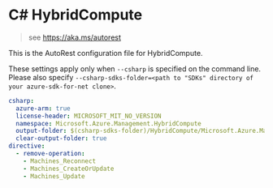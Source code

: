 # C# HybridCompute

> see https://aka.ms/autorest

This is the AutoRest configuration file for HybridCompute.

These settings apply only when `--csharp` is specified on the command line.
Please also specify `--csharp-sdks-folder=<path to "SDKs" directory of your azure-sdk-for-net clone>`.

``` yaml $(csharp)
csharp:
  azure-arm: true
  license-header: MICROSOFT_MIT_NO_VERSION
  namespace: Microsoft.Azure.Management.HybridCompute
  output-folder: $(csharp-sdks-folder)/HybridCompute/Microsoft.Azure.Management.HybridCompute/src/Generated
  clear-output-folder: true
directive:
  - remove-operation: 
    - Machines_Reconnect
    - Machines_CreateOrUpdate
    - Machines_Update
```
